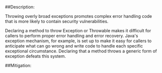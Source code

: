 ##Description:

Throwing overly broad exceptions promotes complex error handling code that is more likely to contain security vulnerabilities.

Declaring a method to throw Exception or Throwable makes it difficult for callers to perform proper error handling and error recovery. Java's exception mechanism, for example, is set up to make it easy for callers to anticipate what can go wrong and write code to handle each specific exceptional circumstance. Declaring that a method throws a generic form of exception defeats this system.

##Mitigation:
